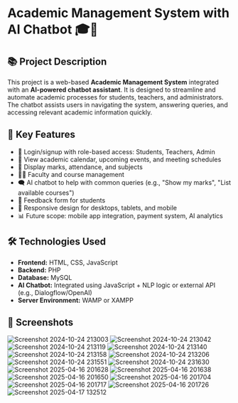 # Academic Management System with AI Chatbot 🎓🤖

## 📚 Project Description

This project is a web-based **Academic Management System** integrated with an **AI-powered chatbot assistant**. It is designed to streamline and automate academic processes for students, teachers, and administrators. The chatbot assists users in navigating the system, answering queries, and accessing relevant academic information quickly.

## 🎯 Key Features

- 🔐 Login/signup with role-based access: Students, Teachers, Admin
- 📅 View academic calendar, upcoming events, and meeting schedules
- 📝 Display marks, attendance, and subjects
- 👨‍🏫 Faculty and course management
- 🗨️ AI chatbot to help with common queries (e.g., "Show my marks", "List available courses")
- 💬 Feedback form for students
- 📱 Responsive design for desktops, tablets, and mobile
- 📊 Future scope: mobile app integration, payment system, AI analytics

## 🛠 Technologies Used

- **Frontend:** HTML, CSS, JavaScript
- **Backend:** PHP
- **Database:** MySQL
- **AI Chatbot:** Integrated using JavaScript + NLP logic or external API (e.g., Dialogflow/OpenAI)
- **Server Environment:** WAMP or XAMPP

## 🚀 Screenshots

![Screenshot 2024-10-24 213003](https://github.com/user-attachments/assets/8acf654e-538f-4188-b193-ea896590b978)
![Screenshot 2024-10-24 213042](https://github.com/user-attachments/assets/80b72914-40fe-4f53-8165-ee2e360b9358)
![Screenshot 2024-10-24 213119](https://github.com/user-attachments/assets/5127f7d5-71d3-44a8-9ea3-75d0ca326d3a)
![Screenshot 2024-10-24 213140](https://github.com/user-attachments/assets/c1a56431-0840-4068-923d-01311ba4ff14)
![Screenshot 2024-10-24 213158](https://github.com/user-attachments/assets/067279b7-6796-4475-aa0f-5c66d69e3a81)
![Screenshot 2024-10-24 213206](https://github.com/user-attachments/assets/0d6ed712-498c-407d-a869-9ca6c6b73156)
![Screenshot 2024-10-24 231551](https://github.com/user-attachments/assets/5d77f887-902e-411a-9f5d-cceb652e6834)
![Screenshot 2024-10-24 231630](https://github.com/user-attachments/assets/b08dfcda-8946-4466-a5bb-8d8a424d2477)
![Screenshot 2025-04-16 201628](https://github.com/user-attachments/assets/5170c4e4-4d3a-4d6c-8802-f61eb1ce257b)
![Screenshot 2025-04-16 201638](https://github.com/user-attachments/assets/832aac63-5558-4bc2-b2a7-94f26f7f6a03)
![Screenshot 2025-04-16 201650](https://github.com/user-attachments/assets/6a8954e5-969c-4a3c-b519-ca7c45e077c5)
![Screenshot 2025-04-16 201704](https://github.com/user-attachments/assets/68b42e4f-09e1-4eb9-a663-f23d3a9dbfc4)
![Screenshot 2025-04-16 201717](https://github.com/user-attachments/assets/76e0f00a-711c-45af-bbf6-b1b73dd0f83c)
![Screenshot 2025-04-16 201726](https://github.com/user-attachments/assets/642c7fe7-e8c4-49df-a352-48d62321c8e5)
![Screenshot 2025-04-17 132512](https://github.com/user-attachments/assets/9a6c45da-d807-4795-93e6-65ba4ed2904b)

















